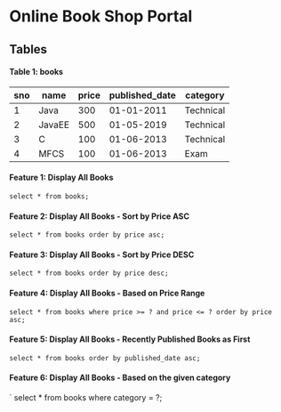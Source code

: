 # Online Book Shop Portal

## Tables

#### Table 1: books

| sno | name | price | published_date | category |
| --- | ---  | --- | --- | -- |
| 1 | Java | 300 | 01-01-2011 | Technical |
| 2 | JavaEE | 500 | 01-05-2019 | Technical |
| 3 | C | 100 | 01-06-2013 |Technical |
| 4 | MFCS | 100 | 01-06-2013 | Exam |

#### Feature 1: Display All Books
`
select * from books;
`

#### Feature 2: Display All Books - Sort by Price ASC
`
select * from books order by price asc;
`

#### Feature 3: Display All Books - Sort by Price DESC
`
select * from books order by price desc;
`

#### Feature 4: Display All Books - Based on Price Range
`
select * from books where price >= ? and price <= ? order by price asc;
`

#### Feature 5: Display All Books - Recently Published Books as First
`
select * from books order by published_date asc;
`

#### Feature 6: Display All Books - Based on the given category
`
select * from books where category = ?;
